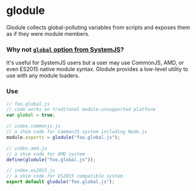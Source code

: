 # glodule
Glodule collects global-polluting variables from scripts and exposes them as if they were module members.

### Why not [`global` option from SystemJS](https://github.com/systemjs/systemjs/blob/master/docs/module-formats.md#globals)?

It's useful for SystemJS users but a user may use CommonJS, AMD, or even ES2015 native module syntax. Glodule provides a low-level utility to use with any module loaders.

### Use

```js
// foo.global.js
// code works on traditonal module-unsupported platform
var global = true;
```

```js
// index.commonjs.js
// a shim code for CommonJS system including Node.js
module.exports = glodule("foo.global.js");

// index.amd.js
// a shim code for AMD system
define(glodule("foo.global.js"));

// index.es2015.js
// a shim code for ES2015 compatible system
export default glodule("foo.global.js");
```
